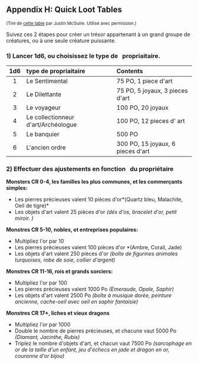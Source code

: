 
## Appendix H: Quick Loot Tables
<small>(Tiré de [cette table](https://www.reddit.com/r/DnDBehindTheScreen/comments/54stxb/the_1d6_loot_table/) par Justin McGuire. Utilisé avec permission.)</small>

Suivez ces 2 étapes pour créer un trésor 
appartenant à un grand groupe de créatures, ou à une seule créature puissante.

### 1) Lancer 1d6, ou choisissez le type de &nbsp;&nbsp;propriaitaire.
| 1d6 | type de propriaitaire| Contents |
|:---:|:----------|:--------|
| 1 | Le Sentimental | 75 PO, 1 piece d'art |
| 2 | Le Dilettante | 75 PO, 5 joyaux, 3 pieces d'art |
| 3 | Le voyageur | 100 PO, 20 joyaux |
| 4 | Le collectionneur d'art/Archéologue | 100 PO, 12 pieces d' art |
| 5 | Le banquier | 500 PO |
| 6 | L'ancien ordre | 300 PO, 15 joyaux, 6 pieces d'art |

### 2) Effectuer des ajustements en fonction &nbsp;&nbsp;du propriétaire

**Monsters CR 0-4, les familles les plus communes, et les commerçants simples:**

* Les pierres précieuses valent 10 pièces d'or*(Quartz bleu, Malachite, Oeil de tigre)*
* Les objets d'art valent 25 pièces d'or *(dés d'os, bracelet d'or, petit miroir. )*

**Monstres CR 5-10, nobles, et entreprises populaires:**

* Multipliez l'or par 10
* Les pierres précieuses valent 100 pièces d'or *(Ambre, Corail, Jade) 
* Les objets d'art valent 250 pièces d'or *(boîte de figurines animales turquoises, robe de soie, collier d'argent)*

**Monstres CR 11-16, rois et grands sorciers:**

* Multipliez l'or par 100
* Les pierres précieuses valent 1000 Po *(Emeraude, Opale, Saphir)*
* Les objets d'art valent 2500 Po *(boîte à musique dorée, peinture ancienne, cache-oeil avec oeil en saphir fantaisie)*

**Monstres CR 17+, liches et vieux dragons**

* Multipliez l'or par 1000
* Double le nombre de pierres précieuses, et chacune vaut 5000 Po *(Diamant, Jacinthe, Rubis)*
* Triplez le nombre d'objets d'art, et chacun vaut 7500 Po *(sarcophage en or de la taille d'un enfant, jeu d'échecs en jade et dragon en or, couronne d'or bijou)*